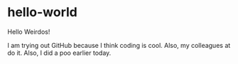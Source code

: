 # hello-world

Hello Weirdos!

I am trying out GitHub because I think coding is cool. Also, my colleagues at do it.
Also, I did a poo earlier today.
